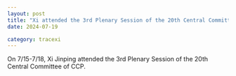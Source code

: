 ```yaml
---
layout: post
title: "Xi attended the 3rd Plenary Session of the 20th Central Committee of CCP"
date: 2024-07-19

category: tracexi
---
```


On 7/15-7/18, Xi Jinping attended the 3rd Plenary Session of the 20th Central Committee of CCP.